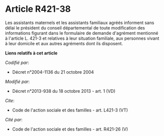 # Article R421-38

Les assistants maternels et les assistants familiaux agréés informent sans délai le président du conseil départemental de
toute modification des informations figurant dans le formulaire de demande d'agrément mentionné à l'article L. 421-3 et
relatives à leur situation familiale, aux personnes vivant à leur domicile et aux autres agréments dont ils disposent.

**Liens relatifs à cet article**

_Codifié par_:

  - Décret n°2004-1136 du 21 octobre 2004

_Modifié par_:

  - Décret n°2013-938 du 18 octobre 2013 - art. 1 (VD)

_Cite_:

  - Code de l'action sociale et des familles - art. L421-3 (VT)

_Cité par_:

  - Code de l'action sociale et des familles - art. R421-26 (V)
